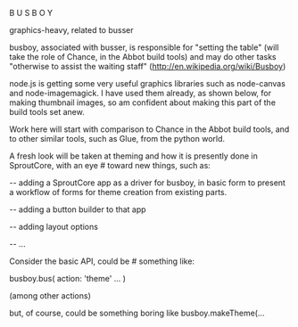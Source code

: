 B U S B O Y

graphics-heavy, related to busser

busboy, associated with busser, is responsible for "setting the table" (will take the
role of Chance, in the Abbot build tools) and may do other tasks "otherwise to
assist the waiting staff" (http://en.wikipedia.org/wiki/Busboy)

node.js is getting some very useful graphics libraries such as node-canvas and
node-imagemagick. I have used them already, as shown below, for making thumbnail
images, so am confident about making this part of the build tools set anew.

Work here will start with comparison to Chance in the Abbot build tools, and to
other similar tools, such as Glue, from the python world.

A fresh look will be taken at theming and how it is presently done in SproutCore, 
with an eye # toward new things, such as:

  -- adding a SproutCore app as a driver for busboy, in basic form to present a
     workflow of forms for theme creation from existing parts.

  -- adding a button builder to that app

  -- adding layout options

  -- ...

Consider the basic API, could be # something like:

  busboy.bus(
    action: 'theme'
    ...
  )

(among other actions)

but, of course, could be something boring like busboy.makeTheme(...

